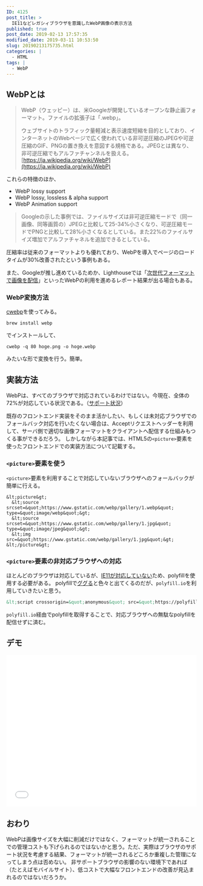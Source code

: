 ```yaml
---
ID: 4125
post_title: >
  IE11などレガシィブラウザを意識したWebP画像の表示方法
published: true
post_date: 2019-02-13 17:57:35
modified_date: 2019-03-11 10:53:50
slug: 20190213175735.html
categories: |
  - HTML
tags: |
  - WebP
---
```

## WebPとは

> WebP（ウェッピー）は、米Googleが開発しているオープンな静止画フォーマット。ファイルの拡張子は「.webp」。
> 
> ウェブサイトのトラフィック量軽減と表示速度短縮を目的としており、インターネットのWebページで広く使われている非可逆圧縮のJPEGや可逆圧縮のGIF、PNGの置き換えを意図する規格である。JPEGとは異なり、非可逆圧縮でもアルファチャンネルを扱える。
> [https://ja.wikipedia.org/wiki/WebP](https://ja.wikipedia.org/wiki/WebP)

これらの特徴のほか、

- WebP lossy support
- WebP lossy, lossless & alpha support
- WebP Animation support

> Googleの示した事例では、ファイルサイズは非可逆圧縮モードで（同一画像、同等画質の）JPEGと比較して25-34%小さくなり、可逆圧縮モードでPNGと比較して28%小さくなるとしている。また22%のファイルサイズ増加でアルファチャネルを追加できるとしている。

圧縮率は従来のフォーマットよりも優れており、WebPを導入でページのロードタイムが30%改善されたという事例もある。

また、Googleが推し進めているためか、Lighthouseでは「[次世代フォーマットで画像を配信](https://developers.google.com/web/tools/lighthouse/audits/webp)」といったWebPの利用を進めるレポート結果が出る場合もある。

### WebP変換方法

[cwebp](https://developers.google.com/speed/webp/docs/cwebp)を使ってみる。

```
brew install webp
```

でインストールして、

```
cwebp -q 80 hoge.png -o hoge.webp
```

みたいな形で変換を行う。簡単。

## 実装方法

WebPは、すべてのブラウザで対応されているわけではない。今現在、全体の72%が対応している状況である。（[サポート状況](https://caniuse.com/#feat=webp)）

既存のフロントエンド実装をそのまま活かしたい、もしくは未対応ブラウザでのフォールバック対応を行いたくない場合は、Acceptリクエストヘッダーを利用して、サーバ側で適切な画像フォーマットをクライアントへ配信する仕組みもつくる事ができるだろう。
しかしながら本記事では、HTML5の`<picture>`要素を使ったフロントエンドでの実装方法について記載する。


### `<picture>`要素を使う

`<picture>`要素を利用することで対応していないブラウザへのフォールバックが簡単に行える。

```language-html
&lt;picture&gt;
  &lt;source srcset=&quot;https://www.gstatic.com/webp/gallery/1.webp&quot; type=&quot;image/webp&quot;&gt;
  &lt;source srcset=&quot;https://www.gstatic.com/webp/gallery/1.jpg&quot; type=&quot;image/jpeg&quot;&gt; 
  &lt;img src=&quot;https://www.gstatic.com/webp/gallery/1.jpg&quot;&gt;
&lt;/picture&gt;
```

### `<picture>`要素の非対応ブラウザへの対応

ほとんどのブラウザは対応しているが、[IE11が対応していない](https://caniuse.com/#feat=picture)ため、polyfillを使用する必要がある。
polyfillで[ググる](https://www.google.com/search?q=picture+polyfill)と色々と出てくるのだが、`polyfill.io`を利用していきたいと思う。

```html
&lt;script crossorigin=&quot;anonymous&quot; src=&quot;https://polyfill.io/v3/polyfill.min.js?features=default%2CHTMLPictureElement&quot;&gt;&lt;/script&gt;
```

`polyfill.io`経由でpolyfillを取得することで、対応ブラウザへの無駄なpolyfillを配信せずに済む。


## デモ

<iframe height="400" style="width: 100%;" scrolling="no" title="Cases using WebP images" src="//codepen.io/hiro0218/embed/RvyELw/?height=265&theme-id=light&default-tab=result" frameborder="no" allowtransparency="true" allowfullscreen="true">
  See the Pen <a href='https://codepen.io/hiro0218/pen/RvyELw/'>Cases using WebP images</a> by hiro
  (<a href='https://codepen.io/hiro0218'>@hiro0218</a>) on <a href='https://codepen.io'>CodePen</a>.
</iframe>

## おわり

WebPは画像サイズを大幅に削減だけではなく、フォーマットが統一されることでの管理コストも下げられるのではないかと思う。ただ、実際はブラウザのサポート状況を考慮する結果、フォーマットが統一されるどころか重複した管理になってしまう点は否めない。
非サポートブラウザの影響のない環境下であれば（たとえばモバイルサイト）、低コストで大幅なフロントエンドの改善が見込まれるのではないだろうか。